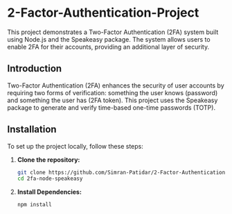 ﻿# 2-Factor-Authentication-Project
This project demonstrates a Two-Factor Authentication (2FA) system built using Node.js and the Speakeasy package. The system allows users to enable 2FA for their accounts, providing an additional layer of security.

## Introduction
Two-Factor Authentication (2FA) enhances the security of user accounts by requiring two forms of verification: something the user knows (password) and something the user has (2FA token). This project uses the Speakeasy package to generate and verify time-based one-time passwords (TOTP).

## Installation

To set up the project locally, follow these steps:

1. **Clone the repository:**
   ```sh
   git clone https://github.com/Simran-Patidar/2-Factor-Authentication-Project.git
   cd 2fa-node-speakeasy

2. **Install Dependencies:**
   ```sh
   npm install


